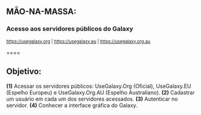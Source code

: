 ## MÃO-NA-MASSA:

### Acesso aos servidores públicos do Galaxy

<small>https://usegalaxy.org | https://usegalaxy.eu | https://usegalaxy.org.au</small>

====

## Objetivo:

**(1)** Acessar os servidores públicos: UseGalaxy.Org (Oficial), UseGalaxy.EU (Espelho Europeu) e UseGalaxy.Org.AU (Espelho Australiano). **(2)** Cadastrar um usuário em cada um dos servidores acessados. **(3)** Autenticar no servidor. **(4)** Conhecer a interface gráfica do Galaxy.
